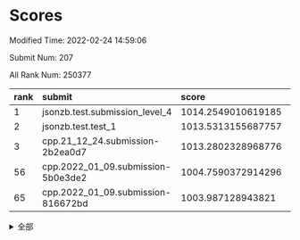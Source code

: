# Scores

Modified Time: 2022-02-24 14:59:06

Submit Num: 207

All Rank Num: 250377

| rank |               submit               |       score        |       sigma        | pk_num |
| :--- | :--------------------------------- | :----------------- | :----------------- | :----- |
| 1    | jsonzb.test.submission_level_4     | 1014.2549010619185 | 0.8252910885232628 | 4837   |
| 2    | jsonzb.test.test_1                 | 1013.5313155687757 | 0.812580744217624  | 4833   |
| 3    | cpp.21_12_24.submission-2b2ea0d7   | 1013.2802328968776 | 0.8034637799530514 | 4838   |
| 56   | cpp.2022_01_09.submission-5b0e3de2 | 1004.7590372914296 | 0.7120866195111515 | 4839   |
| 65   | cpp.2022_01_09.submission-816672bd | 1003.987128943821  | 0.7149630768304076 | 4837   |


<details>
<summary>全部</summary>

| rank |                 submit                 |       score        |       sigma        | pk_num |
| :--- | :------------------------------------- | :----------------- | :----------------- | :----- |
| 1    | jsonzb.test.submission_level_4         | 1014.2549010619185 | 0.8252910885232628 | 4837   |
| 2    | jsonzb.test.test_1                     | 1013.5313155687757 | 0.812580744217624  | 4833   |
| 3    | cpp.21_12_24.submission-2b2ea0d7       | 1013.2802328968776 | 0.8034637799530514 | 4838   |
| 4    | gobigger.level_3.submission_level_3_1  | 1011.3523278910261 | 0.7615421150620681 | 4842   |
| 5    | gobigger.level_3.submission_level_3_25 | 1011.2910359587537 | 0.7894675721212482 | 4838   |
| 6    | gobigger.level_3.submission_level_3_41 | 1011.2353228454572 | 0.76041734419741   | 4842   |
| 7    | gobigger.level_3.submission_level_3_39 | 1011.2329746875963 | 0.7755440682057791 | 4836   |
| 8    | gobigger.level_3.submission_level_3_33 | 1011.206397783471  | 0.7595618026879607 | 4835   |
| 9    | gobigger.level_3.submission_level_3_32 | 1011.0441113838419 | 0.765962846765932  | 4833   |
| 10   | gobigger.level_3.submission_level_3_42 | 1010.8631220555253 | 0.7662184996383514 | 4835   |
| 11   | gobigger.level_3.submission_level_3_3  | 1010.7895172102843 | 0.7726295815561365 | 4839   |
| 12   | gobigger.level_3.submission_level_3_45 | 1010.7568835188146 | 0.7703170861154163 | 4835   |
| 13   | gobigger.level_3.submission_level_3_36 | 1010.562022492965  | 0.7711115665485365 | 4839   |
| 14   | gobigger.level_3.submission_level_3_37 | 1010.5177965345675 | 0.7607581111452131 | 4834   |
| 15   | gobigger.level_3.submission_level_3_7  | 1010.5121677125193 | 0.7558292149901766 | 4843   |
| 16   | gobigger.level_3.submission_level_3_20 | 1010.4781741789143 | 0.7443835432642344 | 4839   |
| 17   | gobigger.level_3.submission_level_3_21 | 1010.4452165222881 | 0.7564067588762976 | 4841   |
| 18   | gobigger.level_3.submission_level_3_28 | 1010.4044489660571 | 0.7583931246950623 | 4832   |
| 19   | gobigger.level_3.submission_level_3_30 | 1010.3951070703137 | 0.7580179964126124 | 4841   |
| 20   | gobigger.level_3.submission_level_3_27 | 1010.278022192998  | 0.7547878746159467 | 4842   |
| 21   | gobigger.level_3.submission_level_3_17 | 1010.1718687564035 | 0.7554267447912495 | 4841   |
| 22   | gobigger.level_3.submission_level_3_26 | 1010.1451091158849 | 0.7886005696692774 | 4835   |
| 23   | gobigger.level_3.submission_level_3_38 | 1010.1225632304436 | 0.7627712723450364 | 4833   |
| 24   | gobigger.level_3.submission_level_3_13 | 1010.108329005375  | 0.7480922877333775 | 4840   |
| 25   | gobigger.level_3.submission_level_3_2  | 1010.069580214126  | 0.7600428878140002 | 4836   |
| 26   | gobigger.level_3.submission_level_3_11 | 1010.0631599498171 | 0.7735275439505981 | 4839   |
| 27   | gobigger.level_3.submission_level_3_15 | 1009.961841085335  | 0.7608900726280506 | 4838   |
| 28   | gobigger.level_3.submission_level_3_43 | 1009.9524892987689 | 0.7591034722322727 | 4841   |
| 29   | gobigger.level_3.submission_level_3_6  | 1009.9369562704156 | 0.7496649964839327 | 4842   |
| 30   | gobigger.level_3.submission_level_3_16 | 1009.8969749027706 | 0.7713515897996727 | 4838   |
| 31   | gobigger.level_3.submission_level_3_48 | 1009.7848601378895 | 0.7553848741846361 | 4838   |
| 32   | gobigger.level_3.submission_level_3_18 | 1009.7768601662061 | 0.76370490935895   | 4839   |
| 33   | gobigger.level_3.submission_level_3_10 | 1009.7712899985672 | 0.7474148517671436 | 4836   |
| 34   | gobigger.level_3.submission_level_3_49 | 1009.7305155856852 | 0.7465760034360092 | 4836   |
| 35   | gobigger.level_3.submission_level_3_35 | 1009.6999655222434 | 0.7731469351884088 | 4842   |
| 36   | gobigger.level_3.submission_level_3_23 | 1009.655749659389  | 0.7524600385929221 | 4841   |
| 37   | gobigger.level_3.submission_level_3_12 | 1009.6140188163712 | 0.762423213507796  | 4837   |
| 38   | gobigger.level_3.submission_level_3_47 | 1009.583595074372  | 0.7502857651555964 | 4841   |
| 39   | gobigger.level_3.submission_level_3_9  | 1009.5789165714648 | 0.74968134898707   | 4835   |
| 40   | gobigger.level_3.submission_level_3_46 | 1009.5730003994757 | 0.7593221280182693 | 4840   |
| 41   | gobigger.level_3.submission_level_3_40 | 1009.5622306904309 | 0.7424087934534782 | 4840   |
| 42   | gobigger.level_3.submission_level_3_31 | 1009.364851266344  | 0.7516559222680964 | 4839   |
| 43   | gobigger.level_3.submission_level_3_8  | 1009.3246738937412 | 0.7519298063962129 | 4838   |
| 44   | gobigger.level_3.submission_level_3_14 | 1009.208714470985  | 0.744137100609832  | 4838   |
| 45   | gobigger.level_3.submission_level_3_24 | 1009.144442879886  | 0.7627508652518918 | 4839   |
| 46   | gobigger.level_3.submission_level_3_34 | 1009.0888054926719 | 0.7505983607216338 | 4838   |
| 47   | gobigger.level_3.submission_level_3_0  | 1009.0486496417284 | 0.7476816985417388 | 4834   |
| 48   | gobigger.level_3.submission_level_3_29 | 1008.9145447638138 | 0.7405393068936177 | 4839   |
| 49   | gobigger.level_3.submission_level_3_19 | 1008.8157205707436 | 0.7554316838923284 | 4839   |
| 50   | gobigger.level_3.submission_level_3_22 | 1008.5645019464323 | 0.7497788738682288 | 4836   |
| 51   | gobigger.level_3.submission_level_3_5  | 1008.3789980723267 | 0.7434709820976929 | 4838   |
| 52   | gobigger.level_3.submission_level_3_4  | 1008.3545949937924 | 0.7561304821209336 | 4836   |
| 53   | gobigger.level_3.submission_level_3_44 | 1008.0051769850558 | 0.7199036900890959 | 4838   |
| 54   | gobigger.level_1.submission_level_1_29 | 1005.4252691899962 | 0.7134299322393576 | 4836   |
| 55   | gobigger.level_1.submission_level_1_34 | 1005.0130116132219 | 0.7014540559744851 | 4830   |
| 56   | cpp.2022_01_09.submission-5b0e3de2     | 1004.7590372914296 | 0.7120866195111515 | 4839   |
| 57   | gobigger.level_1.submission_level_1_16 | 1004.7282890202163 | 0.7191945050514404 | 4839   |
| 58   | gobigger.level_1.submission_level_1_39 | 1004.5498589362996 | 0.735679597519827  | 4836   |
| 59   | gobigger.level_1.submission_level_1_23 | 1004.4483592274333 | 0.7156360098848686 | 4841   |
| 60   | gobigger.level_1.submission_level_1_18 | 1004.2081955712437 | 0.7275115251396995 | 4838   |
| 61   | gobigger.level_1.submission_level_1_31 | 1004.20245302701   | 0.7160182506673106 | 4835   |
| 62   | gobigger.level_1.submission_level_1_1  | 1004.0747343642367 | 0.7124403884385349 | 4844   |
| 63   | gobigger.level_1.submission_level_1_12 | 1004.0120880227663 | 0.7197602128538917 | 4842   |
| 64   | gobigger.level_1.submission_level_1_2  | 1004.0065967534392 | 0.7242250598339853 | 4846   |
| 65   | cpp.2022_01_09.submission-816672bd     | 1003.987128943821  | 0.7149630768304076 | 4837   |
| 66   | gobigger.level_1.submission_level_1_13 | 1003.9753978699142 | 0.7284660345023681 | 4840   |
| 67   | gobigger.level_1.submission_level_1_46 | 1003.9431559407126 | 0.7212940148237988 | 4839   |
| 68   | gobigger.level_1.submission_level_1_27 | 1003.9344288608428 | 0.7127281696188281 | 4835   |
| 69   | gobigger.level_1.submission_level_1_28 | 1003.9242748053582 | 0.7218688363653217 | 4840   |
| 70   | gobigger.level_1.submission_level_1_14 | 1003.91252790223   | 0.7184678427693776 | 4839   |
| 71   | gobigger.level_1.submission_level_1_48 | 1003.8635547605601 | 0.7157666668364807 | 4838   |
| 72   | gobigger.level_1.submission_level_1_44 | 1003.8187723284029 | 0.7351546744067714 | 4838   |
| 73   | gobigger.level_1.submission_level_1_36 | 1003.7971663474254 | 0.7121916900818004 | 4839   |
| 74   | gobigger.level_1.submission_level_1_0  | 1003.7569386466865 | 0.7069874904085544 | 4834   |
| 75   | gobigger.level_1.submission_level_1_26 | 1003.719524322326  | 0.719543569925386  | 4841   |
| 76   | gobigger.level_1.submission_level_1_4  | 1003.5441343872075 | 0.7129518193412759 | 4835   |
| 77   | gobigger.level_1.submission_level_1_35 | 1003.5202715220296 | 0.7133341451637693 | 4839   |
| 78   | gobigger.level_1.submission_level_1_6  | 1003.4878072587443 | 0.7091986429079219 | 4838   |
| 79   | gobigger.level_1.submission_level_1_17 | 1003.4788323371183 | 0.7122277204982023 | 4839   |
| 80   | gobigger.level_1.submission_level_1_11 | 1003.4140642181802 | 0.7210522553857597 | 4836   |
| 81   | gobigger.level_1.submission_level_1_8  | 1003.3273962608018 | 0.7172304946174788 | 4839   |
| 82   | gobigger.level_1.submission_level_1_49 | 1003.2767531888699 | 0.7169304380471629 | 4843   |
| 83   | gobigger.level_1.submission_level_1_10 | 1003.2720515644561 | 0.7085221532571502 | 4837   |
| 84   | gobigger.level_1.submission_level_1_45 | 1003.1935992093194 | 0.7164045059982074 | 4841   |
| 85   | gobigger.level_1.submission_level_1_41 | 1003.1063643739744 | 0.7154958737194694 | 4843   |
| 86   | gobigger.level_1.submission_level_1_3  | 1003.03166419347   | 0.7142736186491457 | 4840   |
| 87   | gobigger.level_1.submission_level_1_15 | 1002.8883506004523 | 0.7048668168119729 | 4838   |
| 88   | gobigger.level_1.submission_level_1_42 | 1002.7528905677118 | 0.725132710464481  | 4844   |
| 89   | gobigger.level_1.submission_level_1_21 | 1002.709244161341  | 0.7266646664238481 | 4839   |
| 90   | gobigger.level_1.submission_level_1_33 | 1002.6322620928164 | 0.7209958088715885 | 4831   |
| 91   | gobigger.level_1.submission_level_1_32 | 1002.5602100613077 | 0.7160822813336071 | 4836   |
| 92   | gobigger.level_1.submission_level_1_25 | 1002.5510806393714 | 0.7084617016619553 | 4837   |
| 93   | gobigger.level_1.submission_level_1_22 | 1002.4746241247782 | 0.7100999168392343 | 4836   |
| 94   | gobigger.level_1.submission_level_1_43 | 1002.4299707425916 | 0.714129627400567  | 4837   |
| 95   | gobigger.level_1.submission_level_1_7  | 1002.3716685514079 | 0.7040354574897556 | 4840   |
| 96   | gobigger.level_1.submission_level_1_47 | 1002.321864245321  | 0.7089363135780993 | 4840   |
| 97   | gobigger.level_1.submission_level_1_38 | 1002.2779331196352 | 0.703373587608437  | 4839   |
| 98   | gobigger.level_1.submission_level_1_19 | 1002.2753594621491 | 0.7145767678531855 | 4840   |
| 99   | gobigger.level_1.submission_level_1_24 | 1002.1951164886345 | 0.7115259876561956 | 4843   |
| 100  | gobigger.level_1.submission_level_1_20 | 1002.057738860879  | 0.7156663423864573 | 4840   |
| 101  | gobigger.level_1.submission_level_1_40 | 1002.0319318860357 | 0.7051296106288197 | 4836   |
| 102  | gobigger.level_1.submission_level_1_5  | 1001.9281223803431 | 0.7117164127122867 | 4832   |
| 103  | gobigger.level_1.submission_level_1_30 | 1001.9068684478576 | 0.7129602029299389 | 4838   |
| 104  | gobigger.level_1.submission_level_1_37 | 1001.5203948849993 | 0.7209741955053615 | 4835   |
| 105  | gobigger.level_1.submission_level_1_9  | 1001.2700484360042 | 0.7088493307951241 | 4836   |
| 106  | gobigger.random.submission_random_3    | 997.5641827702882  | 0.7036829402873644 | 4839   |
| 107  | gobigger.random.submission_random_39   | 997.4740260432139  | 0.726139085370164  | 4838   |
| 108  | gobigger.random.submission_random_12   | 997.0643022352156  | 0.7064273673321461 | 4842   |
| 109  | gobigger.random.submission_random_0    | 997.0569965373414  | 0.7109918038099071 | 4841   |
| 110  | gobigger.random.submission_random_30   | 996.8381108445452  | 0.7182129368849157 | 4840   |
| 111  | gobigger.random.submission_random_41   | 996.7431652347748  | 0.7082101192967408 | 4838   |
| 112  | gobigger.random.submission_random_25   | 996.7397610255741  | 0.7147094028218278 | 4839   |
| 113  | gobigger.random.submission_random_6    | 996.6423660041044  | 0.7048219527777612 | 4838   |
| 114  | gobigger.random.submission_random_33   | 996.6367631809999  | 0.7054044912888224 | 4836   |
| 115  | gobigger.random.submission_random_42   | 996.6052174831319  | 0.7062470631045136 | 4839   |
| 116  | gobigger.random.submission_random_24   | 996.584760279783   | 0.6998285180383683 | 4836   |
| 117  | gobigger.random.submission_random_43   | 996.5747269839142  | 0.7013979541980231 | 4838   |
| 118  | gobigger.random.submission_random_44   | 996.5682862950102  | 0.712347732082321  | 4838   |
| 119  | gobigger.random.submission_random_20   | 996.5546883899668  | 0.7004908056823603 | 4839   |
| 120  | gobigger.random.submission_random_9    | 996.4654911533972  | 0.7042451156735965 | 4837   |
| 121  | gobigger.random.submission_random_36   | 996.4502532768129  | 0.7020910155017197 | 4842   |
| 122  | gobigger.random.submission_random_37   | 996.3954547040568  | 0.7062734951095462 | 4839   |
| 123  | gobigger.random.submission_random_21   | 996.2976635573134  | 0.7187072424715499 | 4839   |
| 124  | gobigger.random.submission_random_1    | 996.2602921448942  | 0.7098834485589461 | 4842   |
| 125  | gobigger.random.submission_random_35   | 996.2095655074036  | 0.7054939552197522 | 4837   |
| 126  | gobigger.random.submission_random_5    | 996.1920320942004  | 0.7069575091525909 | 4836   |
| 127  | gobigger.random.submission_random_40   | 996.1646679086491  | 0.7019582483589617 | 4840   |
| 128  | gobigger.random.submission_random_19   | 996.145882448166   | 0.7212793696459016 | 4831   |
| 129  | gobigger.random.submission_random_27   | 996.1363305962037  | 0.7071512947376163 | 4835   |
| 130  | gobigger.random.submission_random_17   | 996.0777147347003  | 0.7072361839155763 | 4840   |
| 131  | gobigger.random.submission_random_28   | 995.9211743368687  | 0.7117870134380044 | 4838   |
| 132  | gobigger.random.submission_random_4    | 995.8930758377046  | 0.7128927237619709 | 4839   |
| 133  | gobigger.random.submission_random_15   | 995.878136829437   | 0.7075483498626792 | 4839   |
| 134  | gobigger.random.submission_random_7    | 995.8289109830848  | 0.7101991101030198 | 4840   |
| 135  | gobigger.random.submission_random_14   | 995.8002775798267  | 0.6994616727293999 | 4842   |
| 136  | gobigger.random.submission_random_16   | 995.7939372681441  | 0.712675390177598  | 4836   |
| 137  | gobigger.random.submission_random_13   | 995.7833402790467  | 0.7070367302031666 | 4839   |
| 138  | gobigger.random.submission_random_32   | 995.7306127238699  | 0.7044893816661335 | 4837   |
| 139  | gobigger.random.submission_random_18   | 995.6844921086767  | 0.6984377415493127 | 4841   |
| 140  | gobigger.random.submission_random_48   | 995.626647301052   | 0.7202209525273527 | 4841   |
| 141  | gobigger.random.submission_random_49   | 995.6080383230667  | 0.6935188005672582 | 4834   |
| 142  | gobigger.random.submission_random_10   | 995.490890551625   | 0.7103380601904049 | 4837   |
| 143  | gobigger.random.submission_random_45   | 995.480797997826   | 0.7116025273045535 | 4836   |
| 144  | gobigger.random.submission_random_26   | 995.4474227059465  | 0.7155319700717558 | 4839   |
| 145  | gobigger.random.submission_random_22   | 995.3455933778949  | 0.7333286903799385 | 4835   |
| 146  | gobigger.random.submission_random_29   | 995.2183861482679  | 0.7092406670916663 | 4839   |
| 147  | gobigger.level_2.submission_level_2_39 | 995.0972322921906  | 0.7307214744255336 | 4838   |
| 148  | gobigger.random.submission_random_23   | 995.0466818921458  | 0.7114180466598221 | 4836   |
| 149  | gobigger.random.submission_random_2    | 995.0458780215808  | 0.7141411033481496 | 4840   |
| 150  | gobigger.random.submission_random_11   | 995.0406861935052  | 0.7361819140670546 | 4842   |
| 151  | gobigger.random.submission_random_38   | 995.0210617849602  | 0.7134138757240006 | 4836   |
| 152  | gobigger.random.submission_random_46   | 995.0081213315748  | 0.7163974395477202 | 4845   |
| 153  | gobigger.random.submission_random_34   | 994.6338397294975  | 0.7019131603911648 | 4833   |
| 154  | gobigger.random.submission_random_8    | 994.5615693602131  | 0.7144897945813535 | 4839   |
| 155  | gobigger.random.submission_random_47   | 994.5580678202668  | 0.7104807864885473 | 4840   |
| 156  | gobigger.random.submission_random_31   | 994.4826216475723  | 0.7189153709449208 | 4839   |
| 157  | gobigger.level_2.submission_level_2_4  | 993.95555639186    | 0.7316138304281926 | 4841   |
| 158  | gobigger.level_2.submission_level_2_19 | 993.8271519264895  | 0.7276130436145055 | 4837   |
| 159  | gobigger.level_2.submission_level_2_47 | 993.4601907894444  | 0.746778159001713  | 4833   |
| 160  | gobigger.level_2.submission_level_2_22 | 993.4290684435107  | 0.7273552686936156 | 4835   |
| 161  | gobigger.level_2.submission_level_2_5  | 993.2103553005999  | 0.7344984913843445 | 4841   |
| 162  | gobigger.level_2.submission_level_2_29 | 993.0836103591081  | 0.7378870817327883 | 4837   |
| 163  | gobigger.level_2.submission_level_2_21 | 992.9551283703945  | 0.7307277549399057 | 4845   |
| 164  | gobigger.level_2.submission_level_2_48 | 992.9519539244005  | 0.7340572048216548 | 4837   |
| 165  | gobigger.level_2.submission_level_2_23 | 992.8396988465653  | 0.7428559514929317 | 4833   |
| 166  | gobigger.level_2.submission_level_2_16 | 992.8062469744854  | 0.7464026544248126 | 4838   |
| 167  | gobigger.level_2.submission_level_2_6  | 992.7810738050515  | 0.7481609291704039 | 4840   |
| 168  | gobigger.level_2.submission_level_2_7  | 992.7809597091924  | 0.7308501558309585 | 4839   |
| 169  | gobigger.level_2.submission_level_2_24 | 992.7131723543245  | 0.7314762748750834 | 4840   |
| 170  | gobigger.level_2.submission_level_2_9  | 992.6895374089439  | 0.7420238105270442 | 4840   |
| 171  | gobigger.level_2.submission_level_2_36 | 992.558269481605   | 0.7650076555393308 | 4836   |
| 172  | gobigger.level_2.submission_level_2_31 | 992.4200469713957  | 0.7471368275878782 | 4840   |
| 173  | gobigger.level_2.submission_level_2_41 | 992.4158771556442  | 0.758570009294819  | 4844   |
| 174  | gobigger.level_2.submission_level_2_30 | 992.3746012669611  | 0.7525677406918793 | 4843   |
| 175  | gobigger.level_2.submission_level_2_2  | 992.3432561759537  | 0.7448669841500368 | 4838   |
| 176  | gobigger.level_2.submission_level_2_10 | 992.3395273353344  | 0.7458759639584395 | 4839   |
| 177  | gobigger.level_2.submission_level_2_34 | 992.3168186353381  | 0.7416644877104487 | 4839   |
| 178  | gobigger.level_2.submission_level_2_12 | 992.2395540968183  | 0.7305932852346796 | 4840   |
| 179  | gobigger.level_2.submission_level_2_8  | 992.2182904632567  | 0.7454526825530382 | 4839   |
| 180  | gobigger.level_2.submission_level_2_14 | 992.1718223399808  | 0.736153020219781  | 4838   |
| 181  | gobigger.level_2.submission_level_2_20 | 992.1547861649331  | 0.7616995619836079 | 4839   |
| 182  | gobigger.level_2.submission_level_2_49 | 992.135015726937   | 0.7546239037445509 | 4842   |
| 183  | gobigger.level_2.submission_level_2_25 | 991.9231616136708  | 0.7388039644783319 | 4835   |
| 184  | gobigger.level_2.submission_level_2_3  | 991.9186617915075  | 0.744488918765481  | 4837   |
| 185  | gobigger.level_2.submission_level_2_32 | 991.7815290561358  | 0.7393209639418244 | 4840   |
| 186  | gobigger.level_2.submission_level_2_44 | 991.7562713921068  | 0.7388878425978042 | 4833   |
| 187  | gobigger.level_2.submission_level_2_18 | 991.7498683078912  | 0.7566999503352472 | 4840   |
| 188  | gobigger.level_2.submission_level_2_17 | 991.7490535606231  | 0.7559078854357195 | 4838   |
| 189  | gobigger.level_2.submission_level_2_33 | 991.7198043483775  | 0.7338985879909229 | 4837   |
| 190  | gobigger.level_2.submission_level_2_40 | 991.7159498571224  | 0.7631508587748836 | 4832   |
| 191  | gobigger.level_2.submission_level_2_35 | 991.636065945415   | 0.7325859570495399 | 4838   |
| 192  | gobigger.level_2.submission_level_2_42 | 991.5205006831643  | 0.7400204664663727 | 4843   |
| 193  | gobigger.level_2.submission_level_2_28 | 991.4755780994162  | 0.7501542859273547 | 4837   |
| 194  | gobigger.level_2.submission_level_2_27 | 991.3370621260885  | 0.7450062731878075 | 4835   |
| 195  | gobigger.level_2.submission_level_2_13 | 991.3169128499875  | 0.7529069219716722 | 4834   |
| 196  | gobigger.level_2.submission_level_2_15 | 991.2112447889325  | 0.7522438293156152 | 4836   |
| 197  | gobigger.level_2.submission_level_2_46 | 991.151545165793   | 0.7380834514359471 | 4838   |
| 198  | gobigger.level_2.submission_level_2_11 | 991.0714461086942  | 0.7567978234764317 | 4838   |
| 199  | gobigger.level_2.submission_level_2_1  | 990.9859042048403  | 0.7486217751888619 | 4842   |
| 200  | gobigger.level_2.submission_level_2_26 | 990.9375259615518  | 0.7535110848810996 | 4833   |
| 201  | gobigger.level_2.submission_level_2_0  | 990.5672789778831  | 0.7540253835482202 | 4840   |
| 202  | gobigger.level_2.submission_level_2_45 | 990.5087398518615  | 0.783377617857341  | 4835   |
| 203  | gobigger.level_2.submission_level_2_43 | 990.4516714693733  | 0.7887528893872738 | 4834   |
| 204  | gobigger.level_2.submission_level_2_37 | 990.4088895969777  | 0.7641463837305461 | 4841   |
| 205  | gobigger.level_2.submission_level_2_38 | 989.8575994600133  | 0.7935126782380834 | 4837   |
| 206  | gobigger.none.submission_none_1        | 977.6977910347646  | 1.3635526377899057 | 4841   |
| 207  | gobigger.none.submission_none_0        | 976.18573737683    | 1.4586458308370427 | 4838   |

</details>